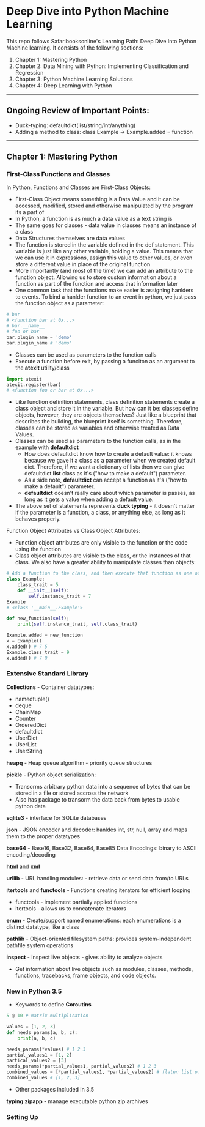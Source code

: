 # Deep Dive into Python Machine Learning

This repo follows Safaribooksonline's Learning Path: Deep Dive Into Python Machine learning. It consists of the following sections:

1. Chapter 1: Mastering Python
2. Chapter 2: Data Mining with Python: Implementing Classification and Regression
3. Chapter 3: Python Machine Learning Solutions
4. Chapter 4: Deep Learning with Python

---

## Ongoing Review of Important Points:

- Duck-typing: defaultdict(list/string/int/anything)
- Adding a method to class: class Example -> Example.added = function

---

## Chapter 1: Mastering Python

### First-Class Functions and Classes

In Python, Functions and Classes are First-Class Objects: 

- First-Class Object means something is a Data Value and it can be accessed, modified, stored and otherwise manipulated by the program its a part of
- In Python, a function is as much a data value as a text string is
- The same goes for classes - data value in classes means an instance of a class
- Data Structures themselves are data values
- The function is stored in the variable defined in the def statement. This variable is just like any other variable, holding a value. This means that we can use it in expressions, assign this value to other values, or even store a different value in place of the original function
- More importantly (and most of the time) we can add an attribute to the function object. Allowing us to store custom information about a function as part of the function and access that information later
- One common task that the functions make easier is assigning hanlders to events. To bind a hanlder function to an event in python, we just pass the function object as a parameter:

```python
# bar
# <function bar at 0x...>
# bar.__name__
# foo or bar
bar.plugin_name = 'demo'
bar.plugin_name # 'demo'
```

- Classes can be used as parameters to the function calls
- Execute a function before exit, by passing a funciton as an argument to the **atexit** utility/class

```python
import atexit
atexit.register(bar)
# <function foo or bar at 0x...>
```

- Like function definition statements, class definition statements create a class object and store it in the variable. But how can it be: classes define objects, however, they are objects themselves? Just like a blueprint that describes the building, the blueprint itself is something. Therefore, classes can be stored as variables and otherwise treated as Data Values.
- Classes can be used as parameters to the function calls, as in the example with **defaultdict**
  - How does defaultdict know how to create a default value: it knows because we gave it a class as a parameter when we created default dict. Therefore, if we want a dictionary of lists then we can give defaultdict **list** class as it's ("how to make a default") parameter.
  - As a side note, **defaultdict** can accept a function as it's ("how to make a default") parameter.
  - **defaultdict** doesn't really care about which parameter is passes, as long as it gets a value when adding a default value.
- The above set of statements represents **duck typing** - it doesn't matter if the parameter is a function, a class, or anything else, as long as it behaves properly.

Function Object Attributes vs Class Object Attributes:

- Function object attributes are only visible to the function or the code using the function
- Class object attributes are visible to the class, or the instances of that class. We also have a greater ability to manipulate classes than objects:

```python
# Add a function to the class, and then execute that function as one of the class's methods
class Example:
    class_trait = 5
    def __init__(self):
        self.instance_trait = 7
Example
# <class '__main__.Example'>

def new_function(self);
    print(self.instance_trait, self.class_trait)

Example.added = new_function
x = Example()
x.added() # 7 5
Example.class_trait = 9
x.added() # 7 9
```

### Extensive Standard Library

**Collections** - Container datatypes:

- namedtuple()
- deque
- ChainMap
- Counter
- OrderedDict
- defaultdict
- UserDict
- UserList
- UserString

**heapq** - Heap queue algorithm - priority queue structures

**pickle** - Python object serialization:

- Transorms arbitrary python data into a sequence of bytes that can be stored in a file or stored accross the network
- Also has package to transorm the data back from bytes to usable python data

**sqlite3** - interface for SQLite databases

**json** - JSON encoder and decoder: hanldes int, str, null, array and maps them to the proper datatypes

**base64** - Base16, Base32, Base64, Base85 Data Encodings: binary to ASCII encoding/decoding

**html** and **xml**

**urllib** - URL handling modules: - retrieve data or send data from/to URLs

**itertools** and **functools** - Functions creating iterators for efficient looping

- functools - implement partially applied functions
- itertools - allows us to concatenate iterators

**enum** - Create/support named enumerations: each enumerations is a distinct datatype, like a class

**pathlib** - Object-oriented filesystem paths: provides system-independent pathfile system operations

**inspect** - Inspect live objects - gives ability to analyze objects

- Get information about live objects such as modules, classes, methods, functions, tracebacks, frame objects, and code objects.

### New in Python 3.5

- Keywords to define **Coroutins**

```python
5 @ 10 # matrix multiplication
```

```python
values = [1, 2, 3]
def needs_params(a, b, c):
    print(a, b, c)

needs_params(*values) # 1 2 3
partial_values1 = [1, 2]
partical_values2 = [3]
needs_params(*partial_values1, partial_values2) # 1 2 3
combined_values = [*partial_values1, *partial_values2] # flaten list of lists
combined_values # [1, 2, 3]
```

- Other packages included in 3.5

**typing**
**zipapp** - manage executable python zip archives

### Setting Up
